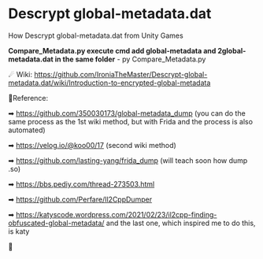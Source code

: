 # Descrypt global-metadata.dat
How Descrypt global-metadata.dat from Unity Games

**Compare_Metadata.py execute cmd add global-metadata and 2global-metadata.dat in the same folder** - py Compare_Metadata.py



☄ Wiki: https://github.com/IroniaTheMaster/Descrypt-global-metadata.dat/wiki/Introduction-to-encrypted-global-metadata

🌟Reference:

➡ https://github.com/350030173/global-metadata_dump (you can do the same process as the 1st wiki method, but with Frida and the process is also automated)

➡ https://velog.io/@koo00/17 (second wiki method)

➡ https://github.com/lasting-yang/frida_dump (will teach soon how dump .so)

➡ https://bbs.pediy.com/thread-273503.html

➡ https://github.com/Perfare/Il2CppDumper

➡ https://katyscode.wordpress.com/2021/02/23/il2cpp-finding-obfuscated-global-metadata/ and the last one, which inspired me to do this, is katy

🌟

